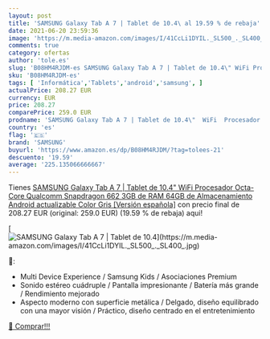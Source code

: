 ```yaml
---
layout: post
title: 'SAMSUNG Galaxy Tab A 7 | Tablet de 10.4\ al 19.59 % de rebaja'
date: 2021-06-20 23:59:36
image: 'https://m.media-amazon.com/images/I/41CcLi1DYIL._SL500_._SL400_.jpg'
comments: true
category: ofertas
author: 'tole.es'
slug: 'B08HM4RJDM-es SAMSUNG Galaxy Tab A 7 | Tablet de 10.4\" WiFi Procesador...'
sku: 'B08HM4RJDM-es'
tags: [ 'Informática','Tablets','android','samsung', ]
actualPrice: 208.27 EUR
currency: EUR
price: 208.27
comparePrice: 259.0 EUR
prodname: 'SAMSUNG Galaxy Tab A 7 | Tablet de 10.4\"  WiFi  Procesador Octa-Core Qualcomm Snapdragon 662  3GB de RAM  64GB de Almacenamiento  Android actualizable  Color Gris [Versión española]'
country: 'es'
flag: '🇪🇸'
brand: 'SAMSUNG'
buyurl: 'https://www.amazon.es/dp/B08HM4RJDM/?tag=tolees-21'
descuento: '19.59'
average: '225.135066666667'
---
```


Tienes [SAMSUNG Galaxy Tab A 7 | Tablet de 10.4\"  WiFi  Procesador Octa-Core Qualcomm Snapdragon 662  3GB de RAM  64GB de Almacenamiento  Android actualizable  Color Gris [Versión española]](https://www.amazon.es/dp/B08HM4RJDM/?tag=tolees-21) con precio final de  208.27 EUR (original: 259.0 EUR) (19.59 %  de rebaja) aqui!

[![SAMSUNG Galaxy Tab A 7 | Tablet de 10.4\](https://m.media-amazon.com/images/I/41CcLi1DYIL._SL500_._SL400_.jpg)](https://www.amazon.es/dp/B08HM4RJDM/?tag=tolees-21)

🔎:

- Multi Device Experience / Samsung Kids / Asociaciones Premium
- Sonido estéreo cuádruple / Pantalla impresionante / Batería más grande / Rendimiento mejorado
- Aspecto moderno con superficie metálica / Delgado, diseño equilibrado con una mayor visión / Práctico, diseño centrado en el entretenimiento

[🛒 Comprar!!!](https://www.amazon.es/dp/B08HM4RJDM/?tag=tolees-21)

